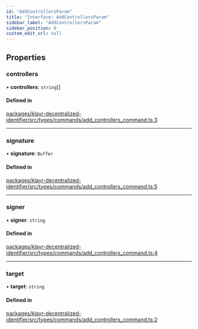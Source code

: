 ```yaml
---
id: "AddControllersParam"
title: "Interface: AddControllersParam"
sidebar_label: "AddControllersParam"
sidebar_position: 0
custom_edit_url: null
---
```


## Properties

### controllers

• **controllers**: `string`[]

#### Defined in

[packages/klayr-decentralized-identifier/src/types/commands/add_controllers_command.ts:3](https://github.com/aldhosutra/klayr-did/blob/4de9da3/packages/klayr-decentralized-identifier/src/types/commands/add_controllers_command.ts#L3)

___

### signature

• **signature**: `Buffer`

#### Defined in

[packages/klayr-decentralized-identifier/src/types/commands/add_controllers_command.ts:5](https://github.com/aldhosutra/klayr-did/blob/4de9da3/packages/klayr-decentralized-identifier/src/types/commands/add_controllers_command.ts#L5)

___

### signer

• **signer**: `string`

#### Defined in

[packages/klayr-decentralized-identifier/src/types/commands/add_controllers_command.ts:4](https://github.com/aldhosutra/klayr-did/blob/4de9da3/packages/klayr-decentralized-identifier/src/types/commands/add_controllers_command.ts#L4)

___

### target

• **target**: `string`

#### Defined in

[packages/klayr-decentralized-identifier/src/types/commands/add_controllers_command.ts:2](https://github.com/aldhosutra/klayr-did/blob/4de9da3/packages/klayr-decentralized-identifier/src/types/commands/add_controllers_command.ts#L2)
